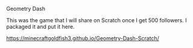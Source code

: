Geometry Dash

This was the game that I will share on Scratch once I get 500 followers. I packaged it and put it here.

https://minecraftgoldfish3.github.io/Geometry-Dash-Scratch/
